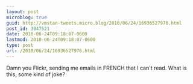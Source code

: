 ```yaml
---
layout: post
microblog: true
guid: http://vmstan-tweets.micro.blog/2010/06/24/16936527976.html
post_id: 3047521
date: 2010-06-24T09:18:07-0600
lastmod: 2010-06-24T09:18:07-0600
type: post
url: /2010/06/24/16936527976.html
---
```

Damn you Flickr, sending me emails in FRENCH that I can't read. What is this, some kind of joke?
